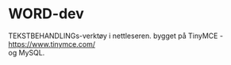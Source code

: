 # WORD-dev


TEKSTBEHANDLINGs-verktøy i nettleseren. bygget på TinyMCE - https://www.tinymce.com/  
        og MySQL. 
